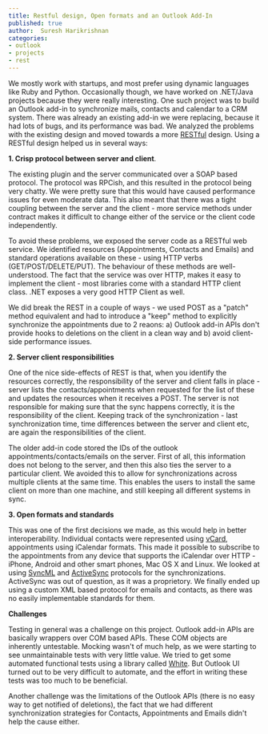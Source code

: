 ```yaml
---
title: Restful design, Open formats and an Outlook Add-In
published: true
author:  Suresh Harikrishnan
categories:
- outlook
- projects
- rest
---
```


We mostly work with startups, and most prefer using dynamic languages
like Ruby and Python. Occasionally though, we have worked on .NET/Java
projects because they were really interesting. One such project was to
build an Outlook add-in to synchronize mails, contacts and calendar to
a CRM system. There was already an existing add-in we were replacing,
because it had lots of bugs, and its performance was bad. We analyzed
the problems with the existing design and moved towards a more
[RESTful](http://en.wikipedia.org/wiki/REST) design. Using a RESTful
design helped us in several ways:


**1. Crisp protocol between server and client**.

The existing plugin and the server communicated over a SOAP based
protocol. The protocol was RPCish, and this resulted in the protocol
being very chatty. We were pretty sure that this would have caused
performance issues for even moderate data. This also meant that there
was a tight coupling between the server and the client - more service
methods under contract makes it difficult to change either of the
service or the client code independently.

To avoid these problems, we exposed the server code as a RESTful web
service. We identified resources (Appointments, Contacts and Emails)
and standard operations available on these - using HTTP verbs
(GET/POST/DELETE/PUT). The behaviour of these methods are
well-understood. The fact that the service was over HTTP, makes it
easy to implement the client - most libraries come with a standard
HTTP client class. .NET exposes a very good HTTP Client as well.

We did break the REST in a couple of ways - we used POST as a "patch"
method equivalent and had to introduce a "keep" method to explicitly
synchronize the appointments due to 2 reaons: a) Outlook add-in APIs
don't provide hooks to deletions on the client in a clean way and b)
avoid client-side performance issues.

**2. Server client responsibilities**

One of the nice side-effects of REST is that, when you identify the
resources correctly, the responsibility of the server and client falls
in place - server lists the contacts/appointments when requested for
the list of these and updates the resources when it receives a
POST. The server is not responsible for making sure that the sync
happens correctly, it is the responsibility of the client. Keeping
track of the synchronization - last synchronization time, time
differences between the server and client etc, are again the
responsibilities of the client.

The older add-in code stored the IDs of the outlook
appointments/contacts/emails on the server. First of all, this
information does not belong to the server, and then this also ties the
server to a particular client. We avoided this to allow for
synchronizations across multiple clients at the same time. This
enables the users to install the same client on more than one machine,
and still keeping all different systems in sync.

**3. Open formats and standards**

This was one of the first decisions we made, as this would help in
better interoperability. Individual contacts were represented using
[vCard](http://en.wikipedia.org/wiki/VCard), appointments using
iCalendar formats. This made it possible to subscribe to the
appointments from any device that supports the iCalendar over HTTP -
iPhone, Android and other smart phones, Mac OS X and Linux. We looked
at using [SyncML](http://en.wikipedia.org/wiki/SyncML) and
[ActiveSync](http://en.wikipedia.org/wiki/ActiveSync) protocols for
the synchronizations. ActiveSync was out of question, as it was a
proprietory. We finally ended up using a custom XML based protocol for
emails and contacts, as there was no easily implementable standards
for them.

**Challenges**

Testing in general was a challenge on this project. Outlook add-in
APIs are basically wrappers over COM based APIs. These COM objects are
inherently untestable. Mocking wasn't of much help, as we were
starting to see unmaintainable tests with very little value. We tried
to get some automated functional tests using a library called
[White](http://white.codeplex.com/). But Outlook UI turned out to be
very difficult to automate, and the effort in writing these tests was
too much to be beneficial.

Another challenge was the limitations of the Outlook APIs (there is no
easy way to get notified of deletions), the fact that we had different
synchronization strategies for Contacts, Appointments and Emails
didn't help the cause either.
